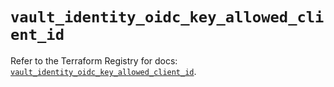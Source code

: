 # `vault_identity_oidc_key_allowed_client_id`

Refer to the Terraform Registry for docs: [`vault_identity_oidc_key_allowed_client_id`](https://registry.terraform.io/providers/hashicorp/vault/5.0.0/docs/resources/identity_oidc_key_allowed_client_id).
